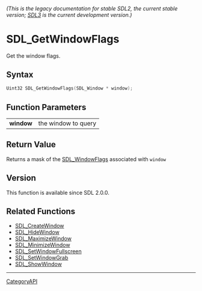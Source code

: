 ###### (This is the legacy documentation for stable SDL2, the current stable version; [SDL3](https://wiki.libsdl.org/SDL3/) is the current development version.)
# SDL_GetWindowFlags

Get the window flags.

## Syntax

```c
Uint32 SDL_GetWindowFlags(SDL_Window * window);

```

## Function Parameters

|                |                     |
| -------------- | ------------------- |
| **window**     | the window to query |

## Return Value

Returns a mask of the [SDL_WindowFlags](SDL_WindowFlags.md) associated with
`window`

## Version

This function is available since SDL 2.0.0.

## Related Functions

* [SDL_CreateWindow](SDL_CreateWindow.md)
* [SDL_HideWindow](SDL_HideWindow.md)
* [SDL_MaximizeWindow](SDL_MaximizeWindow.md)
* [SDL_MinimizeWindow](SDL_MinimizeWindow.md)
* [SDL_SetWindowFullscreen](SDL_SetWindowFullscreen.md)
* [SDL_SetWindowGrab](SDL_SetWindowGrab.md)
* [SDL_ShowWindow](SDL_ShowWindow.md)

----
[CategoryAPI](CategoryAPI.md)
